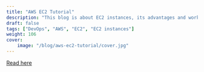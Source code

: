 ```yaml
---
title: "AWS EC2 Tutorial"
description: "This blog is about EC2 instances, its advantages and working"
draft: false
tags: ["DevOps", "AWS", "EC2", "EC2 instances"]
weight: 106
cover:
    image: "/blog/aws-ec2-tutorial/cover.jpg"
---
```


[Read here](https://codebabel.com/aws-ec2-tutorial/)